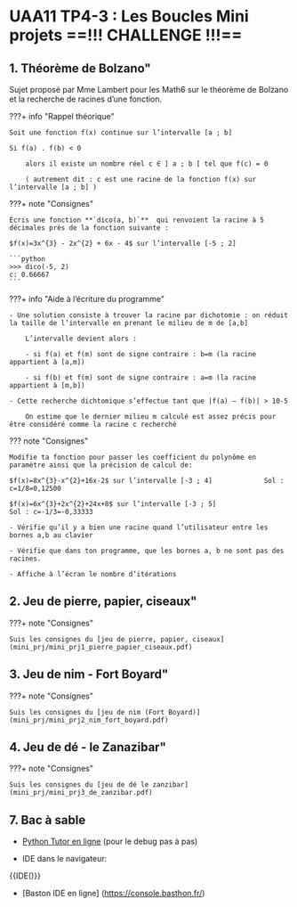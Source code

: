 # UAA11 TP4-3 : Les Boucles Mini projets ==!!! CHALLENGE !!!==

## 1. Théorème de Bolzano"

Sujet proposé par Mme Lambert pour les Math6 sur le théorème de Bolzano et la recherche de racines d’une fonction.

???+ info "Rappel théorique"

    Soit une fonction f(x) continue sur l’intervalle [a ; b]

    Si f(a) . f(b) < 0
        
        alors il existe un nombre réel c ∈ ] a ; b [ tel que f(c) = 0 
        
        ( autrement dit : c est une racine de la fonction f(x) sur l’intervalle [a ; b] )

???+ note "Consignes"

    Ecris une fonction **`dico(a, b)`**  qui renvoient la racine à 5 décimales près de la fonction suivante :

    $f(x)=3x^{3} - 2x^{2} + 6x - 4$ sur l’intervalle [-5 ; 2]

    ```python
    >>> dico(-5, 2)
    c: 0.66667
    ``` 

???+ info "Aide à l’écriture du programme"

    - Une solution consiste à trouver la racine par dichotomie : on réduit la taille de l’intervalle en prenant le milieu de m de [a,b]
        
        L’intervalle devient alors :

        - si f(a) et f(m) sont de signe contraire : b=m (la racine appartient à [a,m])
        
        - si f(b) et f(m) sont de signe contraire : a=m (la racine appartient à [m,b])
    
    - Cette recherche dichtomique s’effectue tant que |f(a) – f(b)| > 10-5

        On estime que le dernier milieu m calculé est assez précis pour être considéré comme la racine c recherché

??? note "Consignes"

    Modifie ta fonction pour passer les coefficient du polynôme en paramètre ainsi que la précision de calcul de:

    $f(x)=8x^{3}-x^{2}+16x-2$ sur l’intervalle [-3 ; 4]				Sol : c=1/8=0,12500

    $f(x)=6x^{3}+2x^{2}+24x+8$ sur l’intervalle [-3 ; 5]				Sol : c=-1/3=-0,33333

    - Vérifie qu’il y a bien une racine quand l’utilisateur entre les bornes a,b au clavier
    
    - Vérifie que dans ton programme, que les bornes a, b ne sont pas des racines.
    
    - Affiche à l’écran le nombre d’itérations

## 2. Jeu de pierre, papier, ciseaux"

???+ note "Consignes"

    Suis les consignes du [jeu de pierre, papier, ciseaux](mini_prj/mini_prj1_pierre_papier_ciseaux.pdf)

## 3. Jeu de nim - Fort Boyard"

???+ note "Consignes"

    Suis les consignes du [jeu de nim (Fort Boyard)](mini_prj/mini_prj2_nim_fort_boyard.pdf)

## 4. Jeu de dé - le Zanazibar"

???+ note "Consignes"

    Suis les consignes du [jeu de dé le zanzibar](mini_prj/mini_prj3_de_zanzibar.pdf)    

## 7. Bac à sable

- [Python Tutor en ligne](https://pythontutor.com/visualize.html#mode=edit)
(pour le debug pas à pas)

- IDE dans le navigateur:

{{IDE()}}

- [Baston IDE en ligne] (https://console.basthon.fr/)
